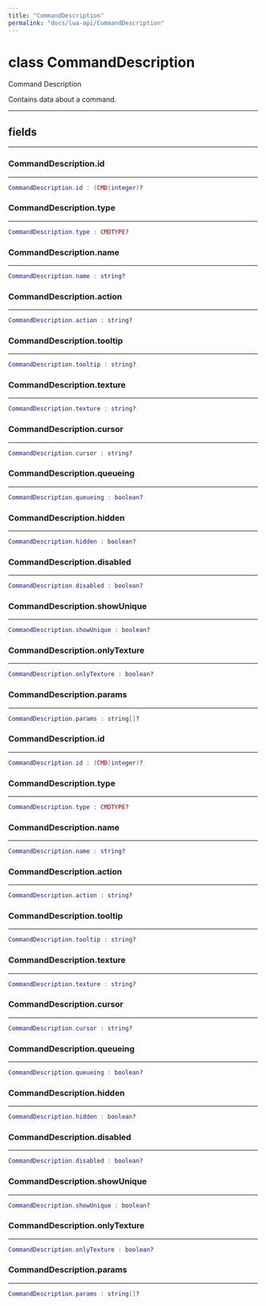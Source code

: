 ```yaml
---
title: "CommandDescription"
permalink: "docs/lua-api/CommandDescription"
---
```

# class CommandDescription





Command Description

Contains data about a command.







---



## fields
---

### CommandDescription.id
---
```lua
CommandDescription.id : (CMD|integer)?
```










### CommandDescription.type
---
```lua
CommandDescription.type : CMDTYPE?
```










### CommandDescription.name
---
```lua
CommandDescription.name : string?
```










### CommandDescription.action
---
```lua
CommandDescription.action : string?
```










### CommandDescription.tooltip
---
```lua
CommandDescription.tooltip : string?
```










### CommandDescription.texture
---
```lua
CommandDescription.texture : string?
```










### CommandDescription.cursor
---
```lua
CommandDescription.cursor : string?
```










### CommandDescription.queueing
---
```lua
CommandDescription.queueing : boolean?
```










### CommandDescription.hidden
---
```lua
CommandDescription.hidden : boolean?
```










### CommandDescription.disabled
---
```lua
CommandDescription.disabled : boolean?
```










### CommandDescription.showUnique
---
```lua
CommandDescription.showUnique : boolean?
```










### CommandDescription.onlyTexture
---
```lua
CommandDescription.onlyTexture : boolean?
```










### CommandDescription.params
---
```lua
CommandDescription.params : string[]?
```










### CommandDescription.id
---
```lua
CommandDescription.id : (CMD|integer)?
```










### CommandDescription.type
---
```lua
CommandDescription.type : CMDTYPE?
```










### CommandDescription.name
---
```lua
CommandDescription.name : string?
```










### CommandDescription.action
---
```lua
CommandDescription.action : string?
```










### CommandDescription.tooltip
---
```lua
CommandDescription.tooltip : string?
```










### CommandDescription.texture
---
```lua
CommandDescription.texture : string?
```










### CommandDescription.cursor
---
```lua
CommandDescription.cursor : string?
```










### CommandDescription.queueing
---
```lua
CommandDescription.queueing : boolean?
```










### CommandDescription.hidden
---
```lua
CommandDescription.hidden : boolean?
```










### CommandDescription.disabled
---
```lua
CommandDescription.disabled : boolean?
```










### CommandDescription.showUnique
---
```lua
CommandDescription.showUnique : boolean?
```










### CommandDescription.onlyTexture
---
```lua
CommandDescription.onlyTexture : boolean?
```










### CommandDescription.params
---
```lua
CommandDescription.params : string[]?
```











